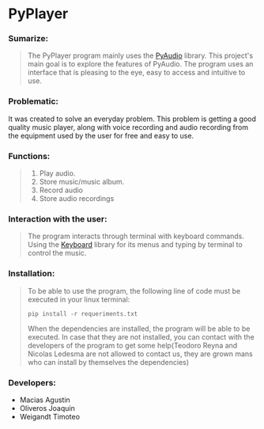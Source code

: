 # PyPlayer
### **Sumarize:**
>The PyPlayer program mainly uses the [PyAudio](https://pypi.org/project/PyAudio/) library. This project's main goal is to explore the features of PyAudio. The program uses an interface that is pleasing to the eye, easy to access and intuitive to use. 
### **Problematic:**
It was created to solve an everyday problem. This problem is getting a good quality music player, along with voice recording and audio recording from the equipment used by the user for free and easy to use.

### **Functions:**
>1. Play audio.
>2. Store music/music album.
>3. Record audio
>4. Store audio recordings

### **Interaction with the user:**
>The program interacts through terminal with keyboard commands. Using the [Keyboard](https://pypi.org/project/keyboard/) library for its menus and typing by terminal to control the music.

### **Installation:**
>To be able to use the program, the following line of code must be executed in your linux terminal:
>~~~
>pip install -r requeriments.txt
>~~~
>When the dependencies are installed, the program will be able to be executed. In case that they are not installed, you can contact with the developers of the program to get some help(Teodoro Reyna and Nicolas Ledesma are not allowed to contact us, they are grown mans who can install by themselves the dependencies)

### **Developers:**  
- Macias Agustin
- Oliveros Joaquin
- Weigandt Timoteo